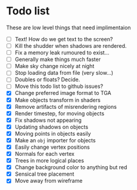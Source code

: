 Todo list
=========

These are low level things that need implimentaion

- [ ] Text!  How do we get text to the screen?
- [ ] Kill the shudder when shadows are rendered.
- [ ] Fix a memory leak rumoured to exist...
- [ ] Generally make things much faster
- [ ] Make sky change nicely at night
- [ ] Stop loading data from file (very slow...)
- [ ] Doubles or floats?  Decide.
- [ ] Move this todo list to github issues?
- [x] Change preferred image format to TGA
- [x] Make objects transform in shaders
- [x] Remove artifacts of misrendering regions
- [x] Render timestep, for moving objects
- [x] Fix shadows not appearing
- [x] Updating shadows on objects
- [x] Moving points in objects easily
- [x] Make an `obj` importer for objects
- [x] Easily change vertex positions
- [x] Normals for each vertex
- [x] Trees in more logical places
- [x] Change background color to anything but red
- [x] Sensical tree placement
- [x] Move away from wireframe
